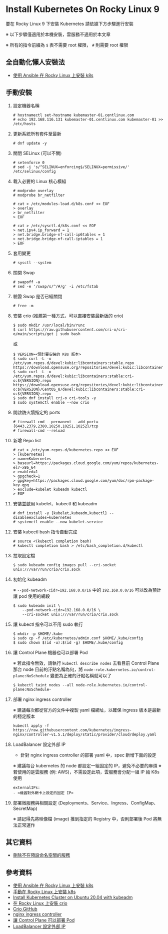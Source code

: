 # Install Kubernetes On Rocky Linux 9

要在 Rocky Linux 9 下安裝 Kubernetes 請依據下方步驟進行安裝

※ 以下步驟僅適用於本機安裝，雲服務不適用於本文章

※ 所有的指令前綴為 `$` 表不需要 root 權限， `#` 則需要 root 權限

## 全自動化懶人安裝法

- [使用 Ansible 在 Rocky Linux 上安裝 k8s](https://computingforgeeks.com/install-kubernetes-cluster-on-rocky-linux-with-kubeadm-crio/)

## 手動安裝

1. 設定機器名稱

    ```console
    # hostnamectl set-hostname kubemaster-01.centlinux.com
    # echo 192.168.116.131 kubemaster-01.centlinux.com kubemaster-01 >> /etc/hosts
    ```

2. 更新系統所有套件至最新

    ```console
    # dnf update -y
    ```

3. 關閉 SELinux (可以不關)

    ```console
    # setenforce 0
    # sed -i 's/^SELINUX=enforcing$/SELINUX=permissive/' /etc/selinux/config
    ```

4. 載入必要的 Linux 核心模組

    ```console
    # modprobe overlay
    # modprobe br_netfilter
    ```

    ```console
    # cat > /etc/modules-load.d/k8s.conf << EOF
    > overlay
    > br_netfilter
    > EOF
    ```

    ```console
    # cat > /etc/sysctl.d/k8s.conf << EOF
    > net.ipv4.ip_forward = 1
    > net.bridge.bridge-nf-call-ip6tables = 1
    > net.bridge.bridge-nf-call-iptables = 1
    > EOF
    ```

5. 套用變更

    ```console
    # sysctl --system
    ```

6. 關閉 Swap

    ```console
    # swapoff -a
    # sed -e '/swap/s/^/#/g' -i /etc/fstab
    ```

7. 驗證 Swap 是否已經關閉

    ```console
    # free -m
    ```

8. 安裝 crio (推薦第一種方式，可以直接安裝最新版的 crio)

    ```console
    $ sudo mkdir /usr/local/bin/runc
    $ curl https://raw.githubusercontent.com/cri-o/cri-o/main/scripts/get | sudo bash
    ```

    或

    ```console
    $ VERSION=<預計要安裝的 K8s 版本>
    $ sudo curl -L -o /etc/yum.repos.d/devel:kubic:libcontainers:stable.repo https://download.opensuse.org/repositories/devel:kubic:libcontainers:stable/CentOS_8/devel:kubic:libcontainers:stable.repo
    $ sudo curl -L -o /etc/yum.repos.d/devel:kubic:libcontainers:stable:cri-o:${VERSION}.repo https://download.opensuse.org/repositories/devel:kubic:libcontainers:stable:cri-o:${VERSION}/CentOS_8/devel:kubic:libcontainers:stable:cri-o:${VERSION}.repo
    $ sudo dnf install cri-o cri-tools -y
    $ sudo systemctl enable --now crio
    ```

9. 開啟防火牆指定的 ports

    ```console
    # firewall-cmd --permanent --add-port={6443,2379,2380,10250,10251,10252}/tcp
    # firewall-cmd --reload
    ```

10. 新增 Repo list

    ```console
    # cat > /etc/yum.repos.d/kubernetes.repo << EOF
    > [kubernetes]
    > name=Kubernetes
    > baseurl=https://packages.cloud.google.com/yum/repos/kubernetes-el7-x86_64
    > enabled=1
    > gpgcheck=1
    > gpgkey=https://packages.cloud.google.com/yum/doc/rpm-package-key.gpg
    > exclude=kubelet kubeadm kubectl
    > EOF
    ```

11. 安裝並啟用 kubelet、kubectl 和 kubeadm

    ```console
    # dnf install -y {kubelet,kubeadm,kubectl} --disableexcludes=kubernetes
    # systemctl enable --now kubelet.service
    ```

12. 安裝 kubectl bash 指令自動完成

    ```console
    # source <(kubectl completion bash)
    # kubectl completion bash > /etc/bash_completion.d/kubectl
    ```

13. 拉取設定檔

    ```console
    $ sudo kubeadm config images pull --cri-socket unix:///var/run/crio/crio.sock
    ```

14. 初始化 kubeadm

    ※ `--pod-network-cidr=192.168.0.0/16` 中的 `192.168.0.0/16` 可以改為預計讓 pod 使用的網段

    ```console
    $ sudo kubeadm init \
        --pod-network-cidr=192.168.0.0/16 \
        --cri-socket unix:///var/run/crio/crio.sock
    ```

15. 讓 kubectl 指令可以不用 sudo 執行

    ```console
    $ mkdir -p $HOME/.kube
    $ sudo cp -f /etc/kubernetes/admin.conf $HOME/.kube/config
    $ sudo chown $(id -u):$(id -g) $HOME/.kube/config
    ```
16. 讓 Control Plane 機器也可以部署 Pod

    ※ 若此指令無效，請執行 `kubectl describe nodes` 去看目前 Control Plane 那台 node 目前的汙點名稱為何，將 `node-role.kubernetes.io/control-plane:NoSchedule` 變更為正確的汙點名稱就可以了

    ```console
    $ kubectl taint nodes --all node-role.kubernetes.io/control-plane:NoSchedule-
    ```

17. 部署 nginx ingress controller

    ※ 建議每次都從官方的文件中複製 yaml 檔網址，以確保 ingress 版本是最新的穩定版本

    ```console
    kubectl apply -f https://raw.githubusercontent.com/kubernetes/ingress-nginx/controller-v1.5.1/deploy/static/provider/cloud/deploy.yaml
    ```

18. LoadBalancer 設定外部 IP
    - 針對 nginx ingress controller 的部署 yaml 中，spec 新增下面的設定

    ※ 建議每台 kubernetes 的 node 都設定一組固定的 IP，避免不必要的麻煩
    ※ 若使用的是雲服務 (例: AWS)，不需設定此項，雲服務會分配一組 IP 給 K8s 使用

    ```console
    externalIPs:
    - <機器對外網卡上設定的固定 IP>
    ```

19. 部署微服務與相關設定 (Deployments、Service、Ingress、ConfigMap、SecretMap)

    ※ 請記得先將映像檔 (image) 推到指定的 Registry 中，否則部署後 Pod 將無法正常運作
## 其它資料

- [刪除不在預設命名空間的服務](https://stackoverflow.com/a/67517905)

## 參考資料

- [使用 Ansible 在 Rocky Linux 上安裝 k8s](https://computingforgeeks.com/install-kubernetes-cluster-on-rocky-linux-with-kubeadm-crio/)
- [手動在 Rocky Linux 上安裝 k8s](https://www.centlinux.com/2022/11/install-kubernetes-master-node-rocky-linux.html)
- [Install Kubernetes Cluster on Ubuntu 20.04 with kubeadm](https://computingforgeeks.com/deploy-kubernetes-cluster-on-ubuntu-with-kubeadm/)
- [在 Rocky Linux 上安裝 crio](https://computingforgeeks.com/install-cri-o-container-runtime-on-rocky-linux-almalinux/)
- [Crio GitHub](https://github.com/cri-o/cri-o#installing-cri-o)
- [nginx ingress controller](https://kubernetes.github.io/ingress-nginx/deploy/)
- [讓 Control Plane 可以部署 Pod](https://blog.csdn.net/lisongyue123/article/details/108365127)
- [LoadBalancer 設定外部 IP](https://stackoverflow.com/questions/44110876/kubernetes-service-external-ip-pending/54168660#54168660)
